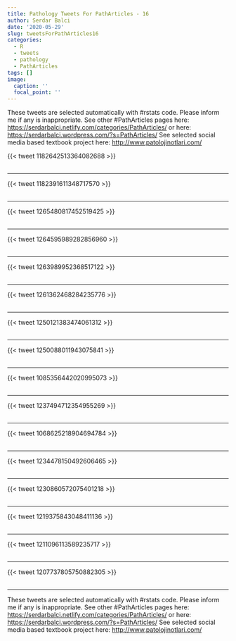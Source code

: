 ```yaml
---
title: Pathology Tweets For PathArticles - 16
author: Serdar Balci
date: '2020-05-29'
slug: tweetsForPathArticles16
categories:
  - R
  - tweets
  - pathology
  - PathArticles
tags: []
image:
  caption: ''
  focal_point: ''
---
```



These tweets are selected automatically with #rstats code. Please inform me if any is inappropriate.
See other #PathArticles pages here: https://serdarbalci.netlify.com/categories/PathArticles/  or here: https://serdarbalci.wordpress.com/?s=PathArticles/ 
See selected social media based textbook project here: http://www.patolojinotlari.com/

{{< tweet 1182642513364082688 >}}
<br>
<br>
<hr>
{{< tweet 1182391611348717570 >}}
<br>
<br>
<hr>
{{< tweet 1265480817452519425 >}}
<br>
<br>
<hr>
{{< tweet 1264595989282856960 >}}
<br>
<br>
<hr>
{{< tweet 1263989952368517122 >}}
<br>
<br>
<hr>
{{< tweet 1261362468284235776 >}}
<br>
<br>
<hr>
{{< tweet 1250121383474061312 >}}
<br>
<br>
<hr>
{{< tweet 1250088011943075841 >}}
<br>
<br>
<hr>
{{< tweet 1085356442020995073 >}}
<br>
<br>
<hr>
{{< tweet 1237494712354955269 >}}
<br>
<br>
<hr>
{{< tweet 1068625218904694784 >}}
<br>
<br>
<hr>
{{< tweet 1234478150492606465 >}}
<br>
<br>
<hr>
{{< tweet 1230860572075401218 >}}
<br>
<br>
<hr>
{{< tweet 1219375843048411136 >}}
<br>
<br>
<hr>
{{< tweet 1211096113589235717 >}}
<br>
<br>
<hr>
{{< tweet 1207737805750882305 >}}
<br>
<br>
<hr>


These tweets are selected automatically with #rstats code. Please inform me if any is inappropriate.
See other #PathArticles pages here: https://serdarbalci.netlify.com/categories/PathArticles/  or here: https://serdarbalci.wordpress.com/?s=PathArticles/ 
See selected social media based textbook project here: http://www.patolojinotlari.com/
